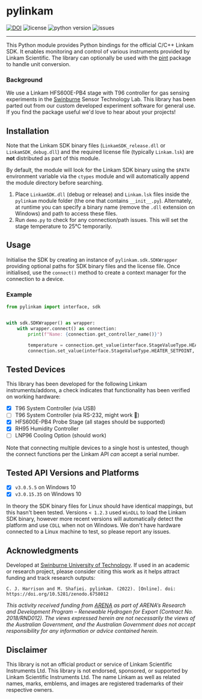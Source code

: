 # pylinkam

[![DOI](https://zenodo.org/badge/DOI/10.5281/zenodo.6758012.svg)](https://doi.org/10.5281/zenodo.6758012) ![license](https://img.shields.io/github/license/swinburne-sensing/pylinkam) ![python version](https://img.shields.io/pypi/pyversions/pylinkam) ![issues](https://img.shields.io/github/issues/swinburne-sensing/pylinkam)

---

This Python module provides Python bindings for the official C/C++ Linkam SDK. It enables monitoring and control of various instruments provided by Linkam Scientific. The library can optionally be used with the [pint](https://pint.readthedocs.io/en/stable/) package to handle unit conversion.

### Background
We use a Linkam HFS600E-PB4 stage with T96 controller for gas sensing experiments in the [Swinburne](https://swin.edu.au) Sensor Technology Lab. This library has been parted out from our custom developed experiment software for general use. If you find the package useful we'd love to hear about your projects!

## Installation
Note that the Linkam SDK binary files (`LinkamSDK_release.dll` or `LinkamSDK_debug.dll`) and the required license file (typically `Linkam.lsk`) are **not** distributed as part of this module.

By default, the module will look for the Linkam SDK binary using the `$PATH` environment variable via the `ctypes` module and will automatically append the module directory before searching.

1. Place `LinkamSDK.dll` (debug or release) and `Linkam.lsk` files inside the `pylinkam` module folder (the one that contains `__init__.py`). Alternately, at runtime you can specify a binary name (remove the `.dll` extension on Windows) and path to access these files.
2. Run `demo.py` to check for any connection/path issues. This will set the stage temperature to 25°C temporarily.

## Usage
Initialise the SDK by creating an instance of `pylinkam.sdk.SDKWrapper` providing optional paths for SDK binary files and the license file. Once initialised, use the `connect()` method to create a context manager for the connection to a device.  

### Example
```python
from pylinkam import interface, sdk


with sdk.SDKWrapper() as wrapper:
    with wrapper.connect() as connection:
        print(f"Name: {connection.get_controller_name()}")

        temperature = connection.get_value(interface.StageValueType.HEATER1_TEMP)
        connection.set_value(interface.StageValueType.HEATER_SETPOINT, 30)
```

## Tested Devices
This library has been developed for the following Linkam instruments/addons, a check indicates that functionality has been verified on working hardware:

- [x] T96 System Controller (via USB)
- [ ] T96 System Controller (via RS-232, might work :shrug:)
- [x] HFS600E-PB4 Probe Stage (all stages should be supported)
- [x] RH95 Humidity Controller
- [ ] LNP96 Cooling Option (should work)

Note that connecting multiple devices to a single host is untested, though the connect functions per the Linkam API *can* accept a serial number.

## Tested API Versions and Platforms

- [x] `v3.0.5.5` on Windows 10
- [x] `v3.0.15.35` on Windows 10

In theory the SDK binary files for Linux should have identical mappings, but this hasn't been tested. Versions `< 1.2.3` used `WinDLL` to load the Linkam SDK binary, however more recent versions will automatically detect the platform and use `CDLL` when not on Windows. We don't have hardware connected to a Linux machine to test, so please report any issues.

## Acknowledgments

Developed at [Swinburne University of Technology](https://swin.edu.au). If used in an academic or research project, please consider citing this work as it helps attract funding and track research outputs:

```
C. J. Harrison and M. Shafiei. pylinkam. (2022). [Online]. doi: https://doi.org/10.5281/zenodo.6758012
```

*This activity received funding from [ARENA](https://arena.gov.au) as part of ARENA’s Research and Development Program – Renewable Hydrogen for Export (Contract No. 2018/RND012). The views expressed herein are not necessarily the views of the Australian Government, and the Australian Government does not accept responsibility for any information or advice contained herein.*

## Disclaimer
This library is not an official product or service of Linkam Scientific Instruments Ltd. This library is not endorsed, sponsored, or supported by Linkam Scientific Instruments Ltd. The name Linkam as well as related names, marks, emblems, and images are registered trademarks of their respective owners.
